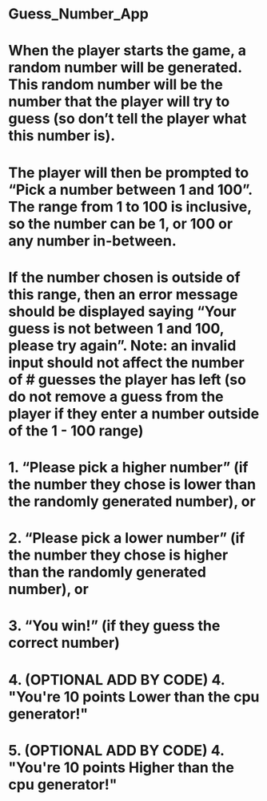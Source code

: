 # Guess_Number_App
# When the player starts the game, a random number will be generated. This random number will be the number that the player will try to guess (so don’t tell the player what this number is).

# The player will then be prompted to “Pick a number between 1 and 100”. The range from 1 to 100 is inclusive, so the number can be 1, or 100 or any number in-between.

# If the number chosen is outside of this range, then an error message should be displayed saying “Your guess is not between 1 and 100, please try again”. Note: an invalid input should not affect the number of # guesses the player has left (so do not remove a guess from the player if they enter a number outside of the 1 - 100 range)

# 1.       “Please pick a higher number” (if the number they chose is lower than the randomly generated number), or


# 2.       “Please pick a lower number” (if the number they chose is higher than the randomly generated number), or


# 3.       “You win!” (if they guess the correct number)

# 4. (OPTIONAL ADD BY CODE) 4. "You're 10 points Lower than the cpu generator!"

# 5. (OPTIONAL ADD BY CODE) 4. "You're 10 points Higher than the cpu generator!"



